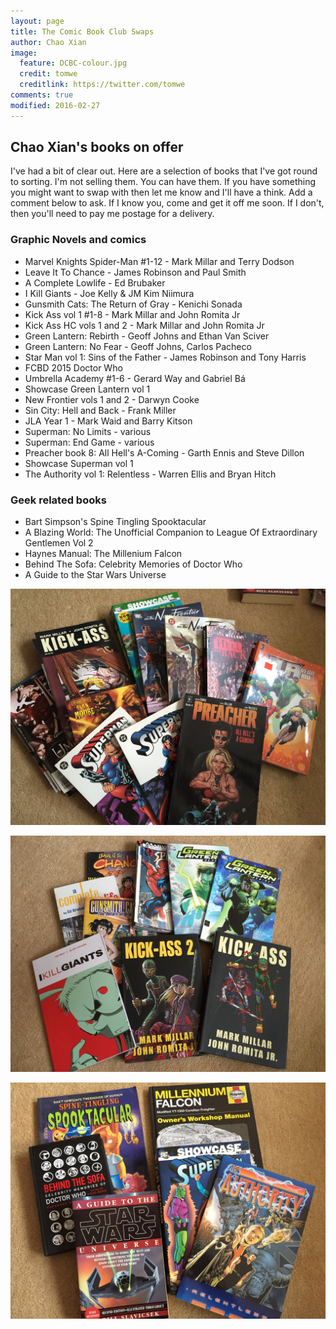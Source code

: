 ```yaml
---
layout: page
title: The Comic Book Club Swaps
author: Chao Xian
image:
  feature: DCBC-colour.jpg
  credit: tomwe
  creditlink: https://twitter.com/tomwe
comments: true
modified: 2016-02-27
---
```


## Chao Xian's books on offer

I've had a bit of clear out. Here are a selection of books that I've got round to sorting. I'm not selling them. You can have them. If you have something you might want to swap with then let me know and I'll have a think. Add a comment below to ask. If I know you, come and get it off me soon. If I don't, then you'll need to pay me postage for a delivery.

### Graphic Novels and comics

* Marvel Knights Spider-Man #1-12 - Mark Millar and Terry Dodson
* Leave It To Chance - James Robinson and Paul Smith
* A Complete Lowlife - Ed Brubaker
* I Kill Giants - Joe Kelly & JM Kim Niimura
* Gunsmith Cats: The Return of Gray - Kenichi Sonada
* Kick Ass vol 1 #1-8 - Mark Millar and John Romita Jr
* Kick Ass HC vols 1 and 2 - Mark Millar and John Romita Jr
* Green Lantern: Rebirth - Geoff Johns and Ethan Van Sciver
* Green Lantern: No Fear - Geoff Johns, Carlos Pacheco
* Star Man vol 1: Sins of the Father - James Robinson and Tony Harris
* FCBD 2015 Doctor Who
* Umbrella Academy #1-6 - Gerard Way and Gabriel Bá
* Showcase Green Lantern vol 1
* New Frontier vols 1 and 2 - Darwyn Cooke
* Sin City: Hell and Back - Frank Miller
* JLA Year 1 - Mark Waid and Barry Kitson
* Superman: No Limits - various
* Superman: End Game - various
* Preacher book 8: All Hell's A-Coming - Garth Ennis and Steve Dillon
* Showcase Superman vol 1
* The Authority vol 1: Relentless - Warren Ellis and Bryan Hitch


### Geek related books

* Bart Simpson's Spine Tingling Spooktacular
* A Blazing World: The Unofficial Companion to League Of Extraordinary Gentlemen Vol 2
* Haynes Manual: The Millenium Falcon
* Behind The Sofa: Celebrity Memories of Doctor Who
* A Guide to the Star Wars Universe

![Swaps](/images/swaps/comic-swaps.jpg)

![Swaps](/images/swaps/comic-swaps2.jpg)

![Swaps](/images/swaps/books.jpg)
